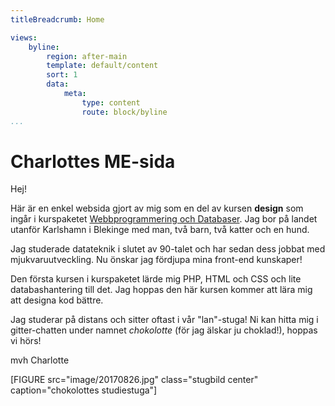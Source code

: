 ```yaml
---
titleBreadcrumb: Home

views:
    byline:
        region: after-main
        template: default/content
        sort: 1
        data:
            meta:
                type: content
                route: block/byline
...
```

Charlottes ME-sida
====================

Hej!

Här är en enkel websida gjort av mig som en del av kursen __design__ som ingår i kurspaketet [Webbprogrammering och Databaser](https://www.bth.se/kurspaket/KP852/20172/).
Jag bor på landet utanför Karlshamn i Blekinge med man, två barn, två katter och en hund.

Jag studerade datateknik i slutet av 90-talet och har sedan dess jobbat med mjukvaruutveckling.
Nu önskar jag fördjupa mina front-end kunskaper!

Den första kursen i kurspaketet lärde mig PHP, HTML och CSS och lite databashantering till det. Jag hoppas den här kursen kommer att lära mig att designa kod bättre.

Jag studerar på distans och sitter oftast i vår "lan"-stuga! Ni kan hitta mig i gitter-chatten under namnet *chokolotte* (för jag älskar ju choklad!), hoppas vi hörs!

mvh Charlotte

[FIGURE src="image/20170826.jpg" class="stugbild center" caption="chokolottes studiestuga"]
